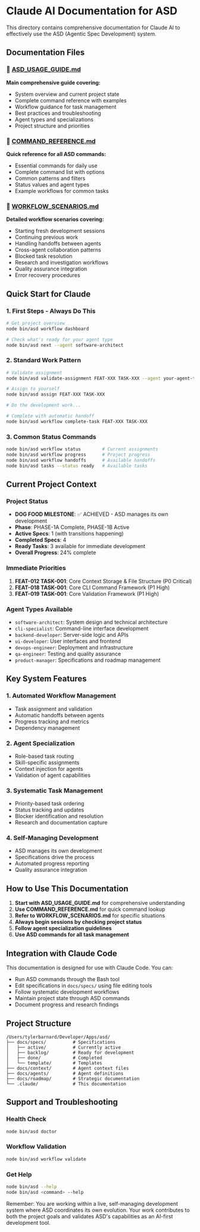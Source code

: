 # Claude AI Documentation for ASD

This directory contains comprehensive documentation for Claude AI to effectively use the ASD (Agentic Spec Development) system.

## Documentation Files

### 📖 [ASD_USAGE_GUIDE.md](./ASD_USAGE_GUIDE.md)

**Main comprehensive guide covering:**

- System overview and current project state
- Complete command reference with examples
- Workflow guidance for task management
- Best practices and troubleshooting
- Agent types and specializations
- Project structure and priorities

### 🎯 [COMMAND_REFERENCE.md](./COMMAND_REFERENCE.md)

**Quick reference for all ASD commands:**

- Essential commands for daily use
- Complete command list with options
- Common patterns and filters
- Status values and agent types
- Example workflows for common tasks

### 🔄 [WORKFLOW_SCENARIOS.md](./WORKFLOW_SCENARIOS.md)

**Detailed workflow scenarios covering:**

- Starting fresh development sessions
- Continuing previous work
- Handling handoffs between agents
- Cross-agent collaboration patterns
- Blocked task resolution
- Research and investigation workflows
- Quality assurance integration
- Error recovery procedures

## Quick Start for Claude

### 1. First Steps - Always Do This

```bash
# Get project overview
node bin/asd workflow dashboard

# Check what's ready for your agent type
node bin/asd next --agent software-architect
```

### 2. Standard Work Pattern

```bash
# Validate assignment
node bin/asd validate-assignment FEAT-XXX TASK-XXX --agent your-agent-type

# Assign to yourself
node bin/asd assign FEAT-XXX TASK-XXX

# Do the development work...

# Complete with automatic handoff
node bin/asd workflow complete-task FEAT-XXX TASK-XXX
```

### 3. Common Status Commands

```bash
node bin/asd workflow status        # Current assignments
node bin/asd workflow progress      # Project progress
node bin/asd workflow handoffs      # Available handoffs
node bin/asd tasks --status ready   # Available tasks
```

## Current Project Context

### Project Status

- **DOG FOOD MILESTONE**: ✅ ACHIEVED - ASD manages its own development
- **Phase**: PHASE-1A Complete, PHASE-1B Active
- **Active Specs**: 1 (with transitions happening)
- **Completed Specs**: 4
- **Ready Tasks**: 3 available for immediate development
- **Overall Progress**: 24% complete

### Immediate Priorities

1. **FEAT-012 TASK-001**: Core Context Storage & File Structure (P0 Critical)
2. **FEAT-018 TASK-001**: Core CLI Command Framework (P1 High)
3. **FEAT-019 TASK-001**: Core Validation Framework (P1 High)

### Agent Types Available

- `software-architect`: System design and technical architecture
- `cli-specialist`: Command-line interface development
- `backend-developer`: Server-side logic and APIs
- `ui-developer`: User interfaces and frontend
- `devops-engineer`: Deployment and infrastructure
- `qa-engineer`: Testing and quality assurance
- `product-manager`: Specifications and roadmap management

## Key System Features

### 1. Automated Workflow Management

- Task assignment and validation
- Automatic handoffs between agents
- Progress tracking and metrics
- Dependency management

### 2. Agent Specialization

- Role-based task routing
- Skill-specific assignments
- Context injection for agents
- Validation of agent capabilities

### 3. Systematic Task Management

- Priority-based task ordering
- Status tracking and updates
- Blocker identification and resolution
- Research and documentation capture

### 4. Self-Managing Development

- ASD manages its own development
- Specifications drive the process
- Automated progress reporting
- Quality assurance integration

## How to Use This Documentation

1. **Start with ASD_USAGE_GUIDE.md** for comprehensive understanding
2. **Use COMMAND_REFERENCE.md** for quick command lookup
3. **Refer to WORKFLOW_SCENARIOS.md** for specific situations
4. **Always begin sessions by checking project status**
5. **Follow agent specialization guidelines**
6. **Use ASD commands for all task management**

## Integration with Claude Code

This documentation is designed for use with Claude Code. You can:

- Run ASD commands through the Bash tool
- Edit specifications in `docs/specs/` using file editing tools
- Follow systematic development workflows
- Maintain project state through ASD commands
- Document progress and research findings

## Project Structure

```
/Users/tylerbarnard/Developer/Apps/asd/
├── docs/specs/          # Specifications
│   ├── active/          # Currently active
│   ├── backlog/         # Ready for development
│   ├── done/            # Completed
│   └── template/        # Templates
├── docs/context/        # Agent context files
├── docs/agents/         # Agent definitions
├── docs/roadmap/        # Strategic documentation
└── .claude/             # This documentation
```

## Support and Troubleshooting

### Health Check

```bash
node bin/asd doctor
```

### Workflow Validation

```bash
node bin/asd workflow validate
```

### Get Help

```bash
node bin/asd --help
node bin/asd <command> --help
```

Remember: You are working within a live, self-managing development system where ASD coordinates its own evolution. Your work contributes to both the project goals and validates ASD's capabilities as an AI-first development tool.
